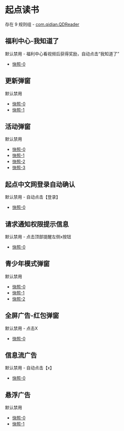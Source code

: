 # 起点读书

存在 9 规则组 - [com.qidian.QDReader](/src/apps/com.qidian.QDReader.ts)

## 福利中心-我知道了

默认禁用 - 福利中心看视频后获得奖励，自动点击“我知道了”

- [快照-0](https://i.gkd.li/import/13606901)

## 更新弹窗

默认禁用

- [快照-0](https://i.gkd.li/import/12641026)
- [快照-1](https://i.gkd.li/import/13116821)

## 活动弹窗

默认禁用

- [快照-0](https://i.gkd.li/import/12640195)
- [快照-1](https://i.gkd.li/import/12640158)
- [快照-2](https://i.gkd.li/import/12818198)
- [快照-3](https://i.gkd.li/import/13469004)

## 起点中文网登录自动确认

默认禁用 - 自动点击【登录】

- [快照-0](https://i.gkd.li/import/12903081)

## 请求通知权限提示信息

默认禁用 - 点击顶部提醒左侧x按钮

- [快照-0](https://i.gkd.li/import/12640242)

## 青少年模式弹窗

默认禁用

- [快照-0](https://i.gkd.li/import/12640241)
- [快照-1](https://i.gkd.li/import/12709168)
- [快照-2](https://i.gkd.li/import/12905817)

## 全屏广告-红包弹窗

默认禁用 - 点击X

- [快照-0](https://i.gkd.li/import/13918466)

## 信息流广告

默认禁用 - 自动点击【x】

- [快照-0](https://i.gkd.li/import/13406169)

## 悬浮广告

默认禁用

- [快照-0](https://i.gkd.li/import/12717032)
- [快照-1](https://i.gkd.li/import/13459031)
